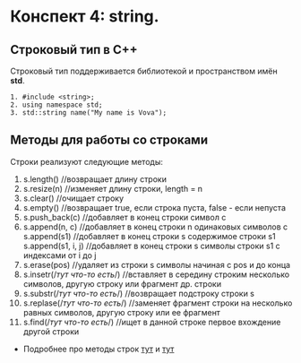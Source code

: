 # Конспект 4: string.
## Строковый тип в C++
Строковый тип поддерживается библиотекой **<string>** и пространством имён **std**.

    1. #include <string>;
    2. using namespace std;
    3. std::string name("My name is Vova");

## Методы для работы со строками
Строки реализуют следующие методы:
    
1. s.length()   //возвращает длину строки
2. s.resize(n)   //изменяет длину строки, length = n
3. s.clear()    //очищает строку
4. s.empty()    //возвращает true, если строка пуста, false - если непуста
5. s.push_back(c)   //добавляет в конец строки символ с
6. s.append(n, c)   //добавляет в конец строки n одинаковых символов с
    s.append(s1)     //добавляет в конец строки s содержимое строки s1
    s.append(s1, i, j)   //добавляет в конец строки s символы строки s1 с индексами от i до j
7. s.erase(pos)     //удаляет из строки s символы начиная с pos и до конца
8. s.insetr(/*тут что-то есть*/)    //вставляет в середину строким несколько символов, другую строку или фрагмент др. строки
9. s.substr(/*тут что-то есть*/)    //возвращает подстроку строки s 
10. s.replase(/*тут что-то есть*/)  //заменяет фрагмент строки на несколько равных символов, другую строку или ее фрагмент
11. s.find(/*тут что-то есть*/)     //ищет в данной строке первое вхождение другой строки
 

- Подробнее про методы строк [тут](https://server.179.ru/tasks/cpp/total/161.html) и [тут](https://ravesli.com/urok-57-vvedenie-v-std-string/)
